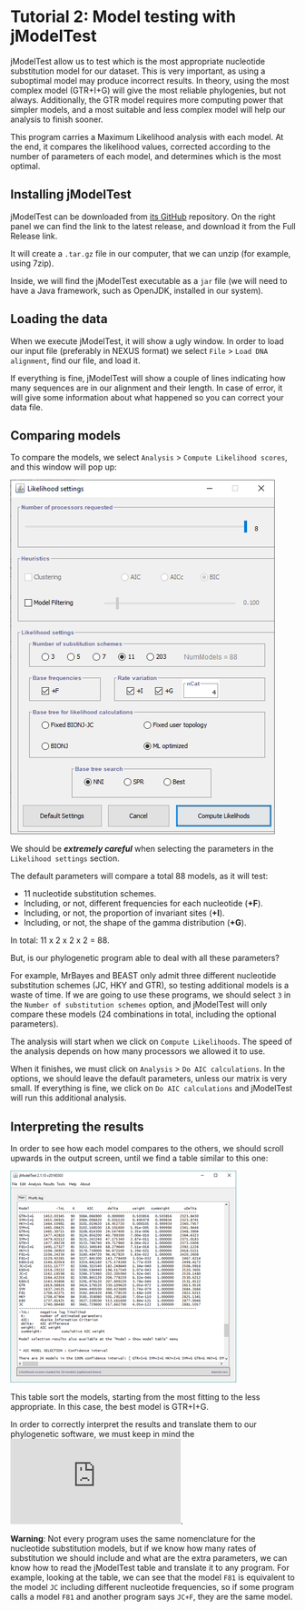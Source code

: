 # Tutorial 2: Model testing with jModelTest

jModelTest allow us to test which is the most appropriate nucleotide substitution model for our dataset. This is very important, as using a suboptimal model may produce incorrect results. In theory, using the most complex model (GTR+I+G) will give the most reliable phylogenies, but not always. Additionally, the GTR model requires more computing power that simpler models, and a most suitable and less complex model will help our analysis to finish sooner.

This program carries a Maximum Likelihood analysis with each model. At the end, it compares the likelihood values, corrected according to the number of parameters of each model, and determines which is the most optimal.

## Installing jModelTest

jModelTest can be downloaded from [its GitHub](https://github.com/ddarriba/jmodeltest2) repository. On the right panel we can find the link to the latest release, and download it from the Full Release link.

It will create a `.tar.gz` file in our computer, that we can unzip (for example, using 7zip).

Inside, we will find the jModelTest executable as a `jar` file (we will need to have a Java framework, such as OpenJDK, installed in our system).

## Loading the data

When we execute jModelTest, it will show a ugly window. In order to load our input file (preferably in NEXUS format) we select `File` > `Load DNA alignment`, find our file, and load it.

If everything is fine, jModelTest will show a couple of lines indicating how many sequences are in our alignment and their length. In case of error, it will give some information about what happened so you can correct your data file.

## Comparing models

To compare the models, we select `Analysis` > `Compute Likelihood scores`, and this window will pop up:

![Comparing](media/Tjmodeltest-01-comparing.png)

We should be ***extremely careful*** when selecting the parameters in the `Likelihood settings` section.

The default parameters will compare a total 88 models, as it will test:

-	11 nucleotide substitution schemes.
-	Including, or not, different frequencies for each nucleotide (**+F**).
-	Including, or not, the proportion of invariant sites (**+I**).
-	Including, or not, the shape of the gamma distribution (**+G**).

In total: 11 x 2 x 2 x 2 = 88.

But, is our phylogenetic program able to deal with all these parameters?

For example, MrBayes and BEAST only admit three different nucleotide substitution schemes (JC, HKY and GTR), so testing additional models is a waste of time. If we are going to use these programs, we should select `3` in the `Number of substitution schemes` option, and jModelTest will only compare these models (24 combinations in total, including the optional parameters).

The analysis will start when we click on `Compute Likelihoods`. The speed of the analysis depends on how many processors we allowed it to use.

When it finishes, we must click on `Analysis` > `Do AIC calculations`. In the options, we should leave the default parameters, unless our matrix is very small. If everything is fine, we click on `Do AIC calculations` and jModelTest will run this additional analysis.

## Interpreting the results

In order to see how each model compares to the others, we should scroll upwards in the output screen, until we find a table similar to this one:

![Output](media/Tjmodeltest-02-output.png)

This table sort the models, starting from the most fitting to the less appropriate. In this case, the best model is GTR+I+G.

In order to correctly interpret the results and translate them to our phylogenetic software, we must keep in mind the **![table of nucleotide substitution models](https://github.com/atanvardo/Phylo-Tutorial/blob/main/04-Nucleotide%20substitution%20models.md#table-of-nucleotide-substitution-models)**.

**Warning**: Not every program uses the same nomenclature for the nucleotide substitution models, but if we know how many rates of substitution we should include and what are the extra parameters, we can know how to read the jModelTest table and translate it to any program. For example, looking at the table, we can see that the model `F81` is equivalent to the model `JC` including different nucleotide frequencies, so if some program calls a model `F81` and another program says `JC+F`, they are the same model.
